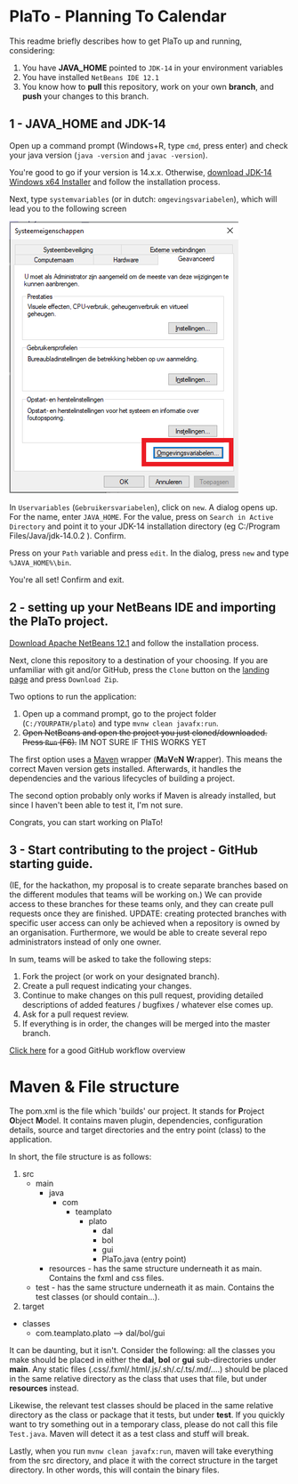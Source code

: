 # PlaTo - Planning To Calendar
This readme briefly describes how to get PlaTo up and running, considering:
1. You have **JAVA_HOME** pointed to `JDK-14` in your environment variables
2. You have installed `NetBeans IDE 12.1`
3. You know how to **pull** this repository, work on your own **branch**, and **push** your changes to this branch.

## 1 - JAVA_HOME and JDK-14
Open up a command prompt (Windows+R, type `cmd`, press enter) and check your java version (`java -version` and `javac -version`).

You're good to go if your version is 14.x.x.
Otherwise, [download JDK-14 Windows x64 Installer](https://www.oracle.com/java/technologies/javase-jdk14-downloads.html) and follow the installation process.

Next, type `systemvariables` (or in dutch: `omgevingsvariabelen`), which will lead you to the following screen

![Systemvariables](https://github.com/TELangelaar/deb-install/blob/master/plato-howto/systemvariables.png)

In `Uservariables` (`Gebruikersvariabelen`), click on `new`. A dialog opens up. For the name, enter `JAVA_HOME`. For the value, press on `Search in Active Directory` and point it to your JDK-14 installation directory (eg C:/Program Files/Java/jdk-14.0.2 ). Confirm.

Press on your `Path` variable and press `edit`. In the dialog, press `new` and type `%JAVA_HOME%\bin`.

You're all set! Confirm and exit.

## 2 - setting up your NetBeans IDE and importing the PlaTo project.
[Download Apache NetBeans 12.1](https://ftp.nluug.nl/internet/apache/netbeans/netbeans/12.1/Apache-NetBeans-12.1-bin-windows-x64.exe) and follow the installation process.

Next, clone this repository to a destination of your choosing. If you are unfamiliar with git and/or GitHub, press the `Clone` button on the [landing page](https://github.com/TELangelaar/plato) and press `Download Zip`.

Two options to run the application:
1. Open up a command prompt, go to the project folder (`C:/YOURPATH/plato`) and type `mvnw clean javafx:run`.
2. ~~Open NetBeans and open the project you just cloned/downloaded. Press `Run` (F6).~~ IM NOT SURE IF THIS WORKS YET

The first option uses a [Maven](https://maven.apache.org/guides/getting-started/maven-in-five-minutes.html) wrapper (**M**a**V**e**N** **W**rapper). This means the correct Maven version gets installed. Afterwards, it handles the dependencies and the various lifecycles of building a project.

The second option probably only works if Maven is already installed, but since I haven't been able to test it, I'm not sure.

Congrats, you can start working on PlaTo!

## 3 - Start contributing to the project - GitHub starting guide.
(IE, for the hackathon, my proposal is to create separate branches based on the different modules that teams will be working on.) We can provide access to these branches for these teams only, and they can create pull requests once they are finished. UPDATE: creating protected branches with specific user access can only be achieved when a repository is owned by an organisation. Furthermore, we would be able to create several repo administrators instead of only one owner.

In sum, teams will be asked to take the following steps:
1. Fork the project (or work on your designated branch).
2. Create a pull request indicating your changes.
3. Continue to make changes on this pull request, providing detailed descriptions of added features / bugfixes / whatever else comes up.
4. Ask for a pull request review.
5. If everything is in order, the changes will be merged into the master branch.

[Click here](https://guides.github.com/introduction/flow/) for a good GitHub workflow overview

# Maven & File structure
The pom.xml is the file which 'builds' our project. It stands for **P**roject **O**bject **M**odel. It contains maven plugin, dependencies, configuration details, source and target directories and the entry point (class) to the application. 

In short, the file structure is as follows:
1. src
    + main
      + java
        + com
          + teamplato
            + plato
              + dal
              + bol
              + gui
              + PlaTo.java (entry point)
      + resources - has the same structure underneath it as main. Contains the fxml and css files.
    + test - has the same structure underneath it as main. Contains the test classes (or should contain...).
2. target
  + classes
    + com.teamplato.plato --> dal/bol/gui
    
It can be daunting, but it isn't. Consider the following: all the classes you make should be placed in either the **dal**, **bol** or **gui** sub-directories under **main**. Any static files (.css/.fxml/.html/.js/.sh/.c/.ts/.md/....) should be placed in the same relative directory as the class that uses that file, but under **resources** instead. 

Likewise, the relevant test classes should be placed in the same relative directory as the class or package that it tests, but under **test**. If you quickly want to try something out in a temporary class, please do not call this file `Test.java`. Maven will detect it as a test class and stuff will break.

Lastly, when you run `mvnw clean javafx:run`, maven will take everything from the src directory, and place it with the correct structure in the target directory. In other words, this will contain the binary files.

